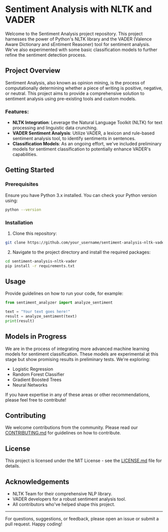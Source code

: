 # Sentiment Analysis with NLTK and VADER

Welcome to the Sentiment Analysis project repository. This project harnesses the power of Python's NLTK library and the VADER (Valence Aware Dictionary and sEntiment Reasoner) tool for sentiment analysis. We've also experimented with some basic classification models to further refine the sentiment detection process. 

## Project Overview

Sentiment Analysis, also known as opinion mining, is the process of computationally determining whether a piece of writing is positive, negative, or neutral. This project aims to provide a comprehensive solution to sentiment analysis using pre-existing tools and custom models.

### Features:
- **NLTK Integration**: Leverage the Natural Language Toolkit (NLTK) for text processing and linguistic data crunching.
- **VADER Sentiment Analysis**: Utilize VADER, a lexicon and rule-based sentiment analysis tool, to identify sentiments in sentences.
- **Classification Models**: As an ongoing effort, we've included preliminary models for sentiment classification to potentially enhance VADER's capabilities.

## Getting Started

### Prerequisites

Ensure you have Python 3.x installed. You can check your Python version using:

```bash
python --version
```

### Installation

1. Clone this repository:
```bash
git clone https://github.com/your_username/sentiment-analysis-nltk-vader.git
```

2. Navigate to the project directory and install the required packages:
```bash
cd sentiment-analysis-nltk-vader
pip install -r requirements.txt
```

## Usage

Provide guidelines on how to run your code, for example:

```python
from sentiment_analyzer import analyze_sentiment

text = "Your text goes here!"
result = analyze_sentiment(text)
print(result)
```

## Models in Progress

We are in the process of integrating more advanced machine learning models for sentiment classification. These models are experimental at this stage but show promising results in preliminary tests. We're exploring:

- Logistic Regression
- Random Forest Classifier
- Gradient Boosted Trees
- Neural Networks

If you have expertise in any of these areas or other recommendations, please feel free to contribute!

## Contributing

We welcome contributions from the community. Please read our [CONTRIBUTING.md](CONTRIBUTING.md) for guidelines on how to contribute.

## License

This project is licensed under the MIT License - see the [LICENSE.md](LICENSE.md) file for details.

## Acknowledgements

- NLTK Team for their comprehensive NLP library.
- VADER developers for a robust sentiment analysis tool.
- All contributors who've helped shape this project.

---

For questions, suggestions, or feedback, please open an issue or submit a pull request. Happy coding!
